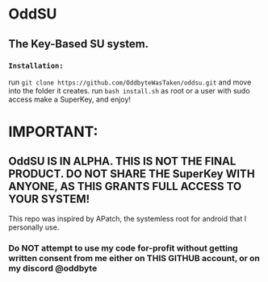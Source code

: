 # OddSU
## The Key-Based SU system.
### `Installation:`
run `git clone https://github.com/OddbyteWasTaken/oddsu.git` and move into the folder it creates.
run `bash install.sh` as root or a user with sudo access
make a SuperKey, and enjoy!

# IMPORTANT:
## OddSU IS IN ALPHA. THIS IS NOT THE FINAL PRODUCT. DO NOT SHARE THE SuperKey WITH ANYONE, AS THIS GRANTS FULL ACCESS TO YOUR SYSTEM!

This repo was inspired by APatch, the systemless root for android that I personally use.
### Do NOT attempt to use my code for-profit without getting written consent from me either on THIS GITHUB account, or on my discord @oddbyte
